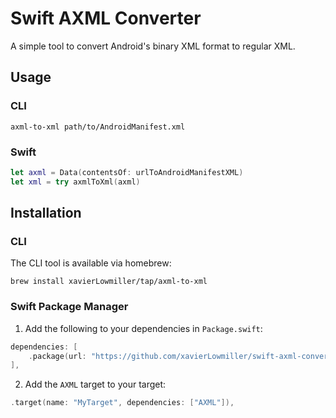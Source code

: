 # Swift AXML Converter

A simple tool to convert Android's binary XML format to regular XML.

## Usage

### CLI

```shell
axml-to-xml path/to/AndroidManifest.xml
```

### Swift

```swift
let axml = Data(contentsOf: urlToAndroidManifestXML)
let xml = try axmlToXml(axml)
```

## Installation

### CLI

The CLI tool is available via homebrew:

```shell
brew install xavierLowmiller/tap/axml-to-xml
```

### Swift Package Manager

1. Add the following to your dependencies in `Package.swift`:

```swift
dependencies: [
    .package(url: "https://github.com/xavierLowmiller/swift-axml-converter", from: "1.0.0")
],
```

2. Add the `AXML` target to your target:

```swift
.target(name: "MyTarget", dependencies: ["AXML"]),
```
